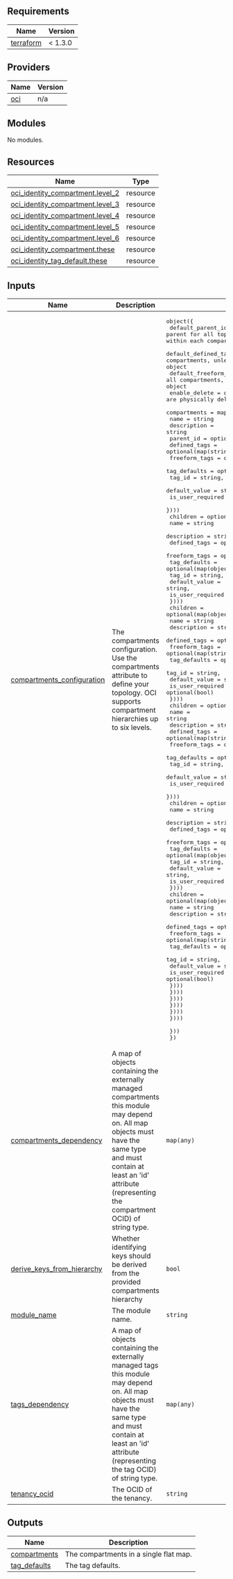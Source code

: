 ## Requirements

| Name | Version |
|------|---------|
| <a name="requirement_terraform"></a> [terraform](#requirement\_terraform) | < 1.3.0 |

## Providers

| Name | Version |
|------|---------|
| <a name="provider_oci"></a> [oci](#provider\_oci) | n/a |

## Modules

No modules.

## Resources

| Name | Type |
|------|------|
| [oci_identity_compartment.level_2](https://registry.terraform.io/providers/oracle/oci/latest/docs/resources/identity_compartment) | resource |
| [oci_identity_compartment.level_3](https://registry.terraform.io/providers/oracle/oci/latest/docs/resources/identity_compartment) | resource |
| [oci_identity_compartment.level_4](https://registry.terraform.io/providers/oracle/oci/latest/docs/resources/identity_compartment) | resource |
| [oci_identity_compartment.level_5](https://registry.terraform.io/providers/oracle/oci/latest/docs/resources/identity_compartment) | resource |
| [oci_identity_compartment.level_6](https://registry.terraform.io/providers/oracle/oci/latest/docs/resources/identity_compartment) | resource |
| [oci_identity_compartment.these](https://registry.terraform.io/providers/oracle/oci/latest/docs/resources/identity_compartment) | resource |
| [oci_identity_tag_default.these](https://registry.terraform.io/providers/oracle/oci/latest/docs/resources/identity_tag_default) | resource |

## Inputs

| Name | Description | Type | Default | Required |
|------|-------------|------|---------|:--------:|
| <a name="input_compartments_configuration"></a> [compartments\_configuration](#input\_compartments\_configuration) | The compartments configuration. Use the compartments attribute to define your topology. OCI supports compartment hierarchies up to six levels. | <pre>object({<br>    default_parent_id = optional(string) # the default parent for all top (first level) compartments. Use parent_id attribute within each compartment to specify different parents.<br>    default_defined_tags = optional(map(string)) # applies to all compartments, unless overriden by defined_tags in a compartment object<br>    default_freeform_tags = optional(map(string)) # applies to all compartments, unless overriden by freeform_tags in a compartment object<br>    enable_delete = optional(bool) # whether or not compartments are physically deleted when destroyed. Default is false.<br>    compartments = map(object({<br>      name          = string<br>      description   = string<br>      parent_id   = optional(string)<br>      defined_tags  = optional(map(string))<br>      freeform_tags = optional(map(string))<br>      tag_defaults     = optional(map(object({<br>        tag_id = string,<br>        default_value = string,<br>        is_user_required = optional(bool)<br>      })))<br>      children      = optional(map(object({<br>        name          = string<br>        description   = string<br>        defined_tags  = optional(map(string))<br>        freeform_tags = optional(map(string))<br>        tag_defaults     = optional(map(object({<br>            tag_id = string,<br>            default_value = string,<br>            is_user_required = optional(bool)<br>          })))<br>        children      = optional(map(object({<br>          name          = string<br>          description   = string<br>          defined_tags  = optional(map(string))<br>          freeform_tags = optional(map(string))<br>          tag_defaults     = optional(map(object({<br>            tag_id = string,<br>            default_value = string,<br>            is_user_required = optional(bool)<br>          })))<br>          children      = optional(map(object({<br>            name          = string<br>            description   = string<br>            defined_tags  = optional(map(string))<br>            freeform_tags = optional(map(string))<br>            tag_defaults     = optional(map(object({<br>              tag_id = string,<br>              default_value = string,<br>              is_user_required = optional(bool)<br>            })))<br>            children      = optional(map(object({<br>              name          = string<br>              description   = string<br>              defined_tags  = optional(map(string))<br>              freeform_tags = optional(map(string))<br>              tag_defaults     = optional(map(object({<br>                tag_id = string,<br>                default_value = string,<br>                is_user_required = optional(bool)<br>              })))<br>              children      = optional(map(object({<br>                name          = string<br>                description   = string<br>                defined_tags  = optional(map(string))<br>                freeform_tags = optional(map(string))<br>                tag_defaults     = optional(map(object({<br>                  tag_id = string,<br>                  default_value = string,<br>                  is_user_required = optional(bool)<br>                })))<br>              })))  <br>            })))<br>          })))<br>        })))<br>      })))  <br>    }))<br>  })</pre> | `null` | no |
| <a name="input_compartments_dependency"></a> [compartments\_dependency](#input\_compartments\_dependency) | A map of objects containing the externally managed compartments this module may depend on. All map objects must have the same type and must contain at least an 'id' attribute (representing the compartment OCID) of string type. | `map(any)` | `null` | no |
| <a name="input_derive_keys_from_hierarchy"></a> [derive\_keys\_from\_hierarchy](#input\_derive\_keys\_from\_hierarchy) | Whether identifying keys should be derived from the provided compartments hierarchy | `bool` | `false` | no |
| <a name="input_module_name"></a> [module\_name](#input\_module\_name) | The module name. | `string` | `"iam-compartments"` | no |
| <a name="input_tags_dependency"></a> [tags\_dependency](#input\_tags\_dependency) | A map of objects containing the externally managed tags this module may depend on. All map objects must have the same type and must contain at least an 'id' attribute (representing the tag OCID) of string type. | `map(any)` | `null` | no |
| <a name="input_tenancy_ocid"></a> [tenancy\_ocid](#input\_tenancy\_ocid) | The OCID of the tenancy. | `string` | n/a | yes |

## Outputs

| Name | Description |
|------|-------------|
| <a name="output_compartments"></a> [compartments](#output\_compartments) | The compartments in a single flat map. |
| <a name="output_tag_defaults"></a> [tag\_defaults](#output\_tag\_defaults) | The tag defaults. |
